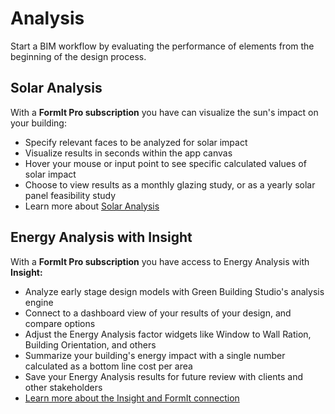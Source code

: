 # Analysis

Start a BIM workflow by evaluating the performance of elements from the beginning of the design process.

## Solar Analysis

With a  **FormIt Pro subscription**  you have can visualize the sun's impact on your building:

* Specify relevant faces to be analyzed for solar impact
* Visualize results in seconds within the app canvas
* Hover your mouse or input point to see specific calculated values of solar impact
* Choose to view results as a monthly glazing study, or as a yearly solar panel feasibility study
* Learn more about [Solar Analysis](../building-the-farnsworth-house/solar-and-energy-analysis.md)

## Energy Analysis with Insight

With a  **FormIt Pro subscription**  you have access to Energy Analysis with **Insight:**

* Analyze early stage design models with Green Building Studio's analysis engine
* Connect to a dashboard view of your results of your design, and compare options
* Adjust the Energy Analysis factor widgets like Window to Wall Ration, Building Orientation, and others
* Summarize your building's energy impact with a single number calculated as a bottom line cost per area
* Save your Energy Analysis results for future review with clients and other stakeholders
* [Learn more about the Insight and FormIt connection](http://autodesk.typepad.com/bpa/2015/05/release-news-formit-360-pro.html)

